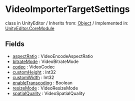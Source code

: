 # VideoImporterTargetSettings
class in UnityEditor
 / Inherits from: <a href="https://docs.unity3d.com/6000.0/Documentation/ScriptReference/Object.html" target="_blank">Object</a> / Implemented in: <a href="https://docs.unity3d.com/6000.0/Documentation/ScriptReference/UnityEditor.CoreModule.html" target="_blank">UnityEditor.CoreModule</a>
## Fields
- <a href="https://docs.unity3d.com/6000.0/Documentation/ScriptReference/VideoImporterTargetSettings-aspectRatio.html" target="_blank">aspectRatio</a> : VideoEncodeAspectRatio
- <a href="https://docs.unity3d.com/6000.0/Documentation/ScriptReference/VideoImporterTargetSettings-bitrateMode.html" target="_blank">bitrateMode</a> : VideoBitrateMode
- <a href="https://docs.unity3d.com/6000.0/Documentation/ScriptReference/VideoImporterTargetSettings-codec.html" target="_blank">codec</a> : VideoCodec
- <a href="https://docs.unity3d.com/6000.0/Documentation/ScriptReference/VideoImporterTargetSettings-customHeight.html" target="_blank">customHeight</a> : Int32
- <a href="https://docs.unity3d.com/6000.0/Documentation/ScriptReference/VideoImporterTargetSettings-customWidth.html" target="_blank">customWidth</a> : Int32
- <a href="https://docs.unity3d.com/6000.0/Documentation/ScriptReference/VideoImporterTargetSettings-enableTranscoding.html" target="_blank">enableTranscoding</a> : Boolean
- <a href="https://docs.unity3d.com/6000.0/Documentation/ScriptReference/VideoImporterTargetSettings-resizeMode.html" target="_blank">resizeMode</a> : VideoResizeMode
- <a href="https://docs.unity3d.com/6000.0/Documentation/ScriptReference/VideoImporterTargetSettings-spatialQuality.html" target="_blank">spatialQuality</a> : VideoSpatialQuality
